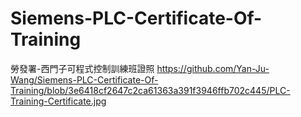 # Siemens-PLC-Certificate-Of-Training
勞發署-西門子可程式控制訓練班證照
https://github.com/Yan-Ju-Wang/Siemens-PLC-Certificate-Of-Training/blob/3e6418cf2647c2ca61363a391f3946ffb702c445/PLC-Training-Certificate.jpg
